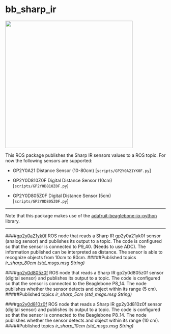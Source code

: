 bb_sharp_ir
==========


<img src="https://raw.github.com/vmayoral/beagle-ros/master/docs/images/bb_sharp_ir_bb.png" width="400px" />

This ROS package publishes the Sharp IR sensors values to a ROS topic. For now the following sensors are supported:

* GP2Y0A21 Distance Sensor (10-80cm) [`scripts/GP2Y0A21YK0F.py`]

* GP2Y0D810Z0F Digital Distance Sensor (10cm) [`scripts/GP2Y0D810Z0F.py`]

* GP2Y0D805Z0F Digital Distance Sensor (5cm) [`scripts/GP2Y0D805Z0F.py`]

-----------

Note that this package makes use of the [adafruit-beaglebone-io-python](https://github.com/adafruit/adafruit-beaglebone-io-python) library.

---------

####[gp2y0a21yk0f](https://github.com/vmayoral/bb_sharp_ir/blob/master/scripts/gp2y0a21yk0f.py)
ROS node that reads a Sharp IR gp2y0a21yk0f sensor (analog sensor) and publishes its output to a topic. The code is configured so that the sensor is connected to P9_40. (Needs to use ADC). The information published can be interpreted as distance. The sensor is able to recognize objects from 10cm to 80cm.
#####Published topics
*ir_sharp_80cm (std_msgs.msg String)*


####[gp2y0d805z0f](https://github.com/vmayoral/bb_sharp_ir/blob/master/scripts/gp2y0d805z0f.py)
ROS node that reads a Sharp IR gp2y0d805z0f sensor (digital sensor) and publishes its output to a topic. The code is configured so that the sensor is connected to the Beaglebone P8_14. The node publishes whether the sensor detects and object within its range (5 cm).
#####Published topics
*ir_sharp_5cm (std_msgs.msg String)*

####[gp2y0d810z0f](https://github.com/vmayoral/bb_sharp_ir/blob/master/scripts/gp2y0d810z0f.py)
ROS node that reads a Sharp IR gp2y0d810z0f sensor (digital sensor) and publishes its output to a topic. The code is configured so that the sensor is connected to the Beaglebone P8_14. The node publishes whether the sensor detects and object within its range (10 cm).
#####Published topics
*ir_sharp_10cm (std_msgs.msg String)*
